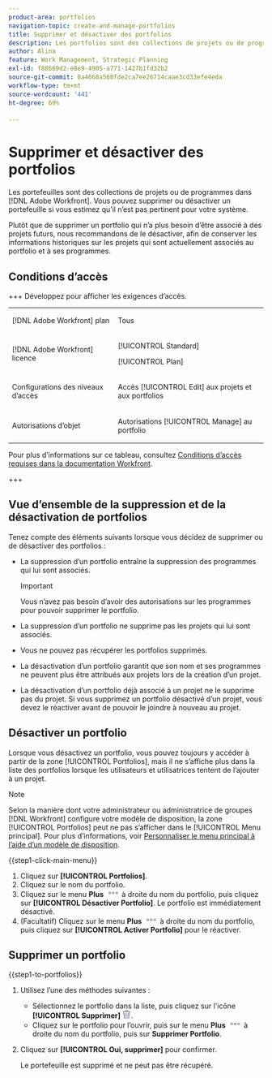 ```yaml
---
product-area: portfolios
navigation-topic: create-and-manage-portfolios
title: Supprimer et désactiver des portfolios
description: Les portfolios sont des collections de projets ou de programmes dans Adobe Workfront. Vous pouvez supprimer ou désactiver un portefeuille si vous estimez qu’il n’est pas pertinent pour votre système.
author: Alina
feature: Work Management, Strategic Planning
exl-id: f88669d2-e8e9-4905-a771-1427b1fd32b2
source-git-commit: 8a4668a568fde2ca7ee26714caae3cd33efe4eda
workflow-type: tm+mt
source-wordcount: '441'
ht-degree: 69%

---
```


# Supprimer et désactiver des portfolios

<!--Audited: 2/2024-->

Les portefeuilles sont des collections de projets ou de programmes dans [!DNL Adobe Workfront]. Vous pouvez supprimer ou désactiver un portefeuille si vous estimez qu’il n’est pas pertinent pour votre système.

Plutôt que de supprimer un portfolio qui n’a plus besoin d’être associé à des projets futurs, nous recommandons de le désactiver, afin de conserver les informations historiques sur les projets qui sont actuellement associés au portfolio et à ses programmes.

## Conditions d’accès

+++ Développez pour afficher les exigences d’accès.

<table style="table-layout:auto"> 
 <col> 
 <col> 
 <tbody> 
  <tr> 
   <td role="rowheader">[!DNL Adobe Workfront] plan</td> 
   <td> <p>Tous </p> </td> 
  </tr> 
  <tr> 
   <td role="rowheader">[!DNL Adobe Workfront] licence</td> 
   <td> <p>[!UICONTROL Standard]</p>
   <p>[!UICONTROL Plan]</p> </td> 
  </tr> 
  <tr> 
   <td role="rowheader">Configurations des niveaux d’accès</td> 
   <td> <p>Accès [!UICONTROL Edit] aux projets et aux portfolios</p>  </td> 
  </tr> 
  <tr> 
   <td role="rowheader">Autorisations d’objet</td> 
   <td> <p>Autorisations [!UICONTROL Manage] au portfolio </p> </td> 
  </tr> 
 </tbody> 
</table>

Pour plus d’informations sur ce tableau, consultez [Conditions d’accès requises dans la documentation Workfront](/help/quicksilver/administration-and-setup/add-users/access-levels-and-object-permissions/access-level-requirements-in-documentation.md).

+++

## Vue d’ensemble de la suppression et de la désactivation de portfolios

Tenez compte des éléments suivants lorsque vous décidez de supprimer ou de désactiver des portfolios :

* La suppression d’un portfolio entraîne la suppression des programmes qui lui sont associés.

  >[!IMPORTANT]
  >
  >Vous n’avez pas besoin d’avoir des autorisations sur les programmes pour pouvoir supprimer le portfolio.

* La suppression d’un portfolio ne supprime pas les projets qui lui sont associés.
* Vous ne pouvez pas récupérer les portfolios supprimés.
* La désactivation d’un portfolio garantit que son nom et ses programmes ne peuvent plus être attribués aux projets lors de la création d’un projet.
* La désactivation d’un portfolio déjà associé à un projet ne le supprime pas du projet. Si vous supprimez un portfolio désactivé d’un projet, vous devez le réactiver avant de pouvoir le joindre à nouveau au projet.

## Désactiver un portfolio

Lorsque vous désactivez un portfolio, vous pouvez toujours y accéder à partir de la zone [!UICONTROL Portfolios], mais il ne s’affiche plus dans la liste des portfolios lorsque les utilisateurs et utilisatrices tentent de l’ajouter à un projet.

>[!NOTE]
>
>Selon la manière dont votre administrateur ou administratrice de groupes [!DNL Workfront] configure votre modèle de disposition, la zone [!UICONTROL Portfolios] peut ne pas s’afficher dans le [!UICONTROL Menu principal]. Pour plus d’informations, voir [Personnaliser le menu principal à l’aide d’un modèle de disposition](../../../administration-and-setup/customize-workfront/use-layout-templates/customize-main-menu.md).

{{step1-click-main-menu}}

1. Cliquez sur **[!UICONTROL Portfolios]**.
1. Cliquez sur le nom du portfolio.
1. Cliquez sur le menu **Plus** ![Plus](assets/more-icon.png) à droite du nom du portfolio, puis cliquez sur **[!UICONTROL Désactiver Portfolio]**.
Le portfolio est immédiatement désactivé.
1. (Facultatif) Cliquez sur le menu **Plus** ![Plus](assets/more-icon.png) à droite du nom du portfolio, puis cliquez sur **[!UICONTROL Activer Portfolio]** pour le réactiver.

## Supprimer un portfolio

{{step1-to-portfolios}}

1. Utilisez l’une des méthodes suivantes :

   * Sélectionnez le portfolio dans la liste, puis cliquez sur l&#39;icône **[!UICONTROL Supprimer]** ![Icône Supprimer](assets/delete.png).
   * Cliquez sur le portfolio pour l’ouvrir, puis sur le menu **Plus** ![Plus](assets/more-icon.png) à droite du nom du portfolio, puis sur **Supprimer Portfolio**.
1. Cliquez sur **[!UICONTROL Oui, supprimer]** pour confirmer.

   Le portefeuille est supprimé et ne peut pas être récupéré.
